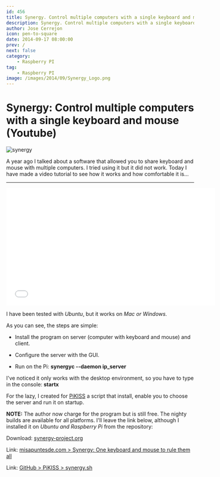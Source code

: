 ```yaml
---
id: 456
title: Synergy. Control multiple computers with a single keyboard and mouse (Youtube)
description: Synergy. Control multiple computers with a single keyboard and mouse (Youtube)
author: Jose Cerrejon
icon: pen-to-square
date: 2014-09-17 08:00:00
prev: /
next: false
category:
    - Raspberry PI
tag:
    - Raspberry PI
image: /images/2014/09/Synergy_Logo.png
---
```


# Synergy: Control multiple computers with a single keyboard and mouse (Youtube)

![synergy](/images/2014/09/Synergy_Logo.png)

A year ago I talked about a software that allowed you to share keyboard and mouse with multiple computers. I tried using it but it did not work. Today I have made a video tutorial to see how it works and how comfortable it is...

---

<iframe width="560" height="315" src="//www.youtube.com/embed/xYPwMmjf4mA" frameborder="0" allowfullscreen></iframe>

I have been tested with _Ubuntu_, but it works on _Mac or Windows._

As you can see, the steps are simple:

-   Install the program on server (computer with keyboard and mouse) and client.

-   Configure the server with the GUI.

-   Run on the Pi: **synergyc --daemon ip_server**

I've noticed it only works with the desktop environment, so you have to type in the console: **startx**

For the lazy, I created for [PiKISS](/post.php?id=409) a script that install, enable you to choose the server and run it on startup.

**NOTE:** The author now charge for the program but is still free. The nighty builds are available for all platforms. I'll leave the link below, although I installed it on _Ubuntu and Raspberry Pi_ from the repository:

Download: [synergy-project.org](https://synergy-project.org/nightly/)

Link: [misapuntesde.com > Synergy: One keyboard and mouse to rule them all](/post.php?id=322)

Link: [GitHub > PiKISS > synergy.sh](https://raw.githubusercontent.com/jmcerrejon/PiKISS/master/scripts/others/synergy.sh)
